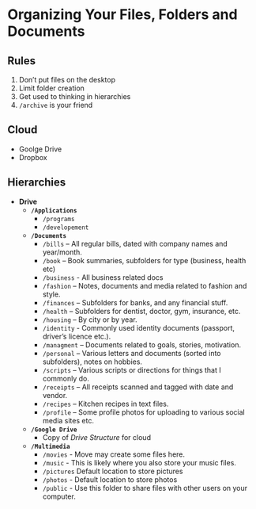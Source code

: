 # Organizing Your Files, Folders and Documents

## Rules

1. Don’t put files on the desktop
2. Limit folder creation
3. Get used to thinking in hierarchies
4. `/archive` is your friend

## Cloud

- Goolge Drive
- Dropbox

## Hierarchies

- **Drive**
  - **`/Applications`**
    - `/programs`
    - `/developement`
  - **`/Documents`**
    - `/bills` – All regular bills, dated with company names and year/month.
    - `/book` – Book summaries, subfolders for type (business, health etc)
    - `/business` - All business related docs
    - `/fashion` – Notes, documents and media related to fashion and style.
    - `/finances` – Subfolders for banks, and any financial stuff.
    - `/health` – Subfolders for dentist, doctor, gym, insurance, etc.
    - `/housing` – By city or by year.
    - `/identity` - Commonly used identity documents (passport, driver’s licence etc.).
    - `/managment` – Documents related to goals, stories, motivation.
    - `/personal` – Various letters and documents (sorted into subfolders), notes on hobbies.
    - `/scripts` – Various scripts or directions for things that I commonly do.
    - `/receipts` – All receipts scanned and tagged with date and vendor.
    - `/recipes` – Kitchen recipes in text files.
    - `/profile` – Some profile photos for uploading to various social media sites etc.
  - **`/Google Drive`**
    - Copy of *Drive Structure* for cloud
  - **`/Multimedia`**
    - `/movies` -  Move may create some files here.
    - `/music` -  This is likely where you also store your music files.
    - `/pictures` Default location to store pictures
    - `/photos` - Default location to store photos
    - `/public` - Use this folder to share files with other users on your computer.
    
